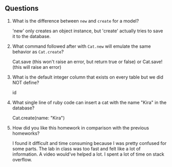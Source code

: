 ## Questions

1. What is the difference between `new` and `create` for a model?

	'new' only creates an object instance, but 'create' actually tries to save it to the database.

2. What command followed after with `Cat.new` will emulate the same behavior as `Cat.create`?

	Cat.save (this won't raise an error, but return true or false) or Cat.save! (this will raise an error)

3. What is the default integer column that exists on every table but we did NOT define?

	id

4. What single line of ruby code can insert a cat with the name "Kira" in the database?

	Cat.create(name: "Kira")

5. How did you like this homework in comparison with the previous homeworks?

	I found it difficult and time consuming because I was pretty confused for some parts. The lab in class was too fast and felt like a lot of information. A video would've helped a lot. I spent a lot of time on stack overflow.